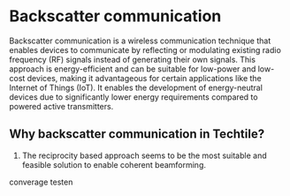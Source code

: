 # Backscatter communication

Backscatter communication is a wireless communication technique that enables devices to communicate by reflecting or modulating existing radio frequency (RF) signals instead of generating their own signals. This approach is energy-efficient and can be suitable for low-power and low-cost devices, making it advantageous for certain applications like the Internet of Things (IoT). It enables the development of energy-neutral devices due to significantly lower energy requirements compared to powered active transmitters.

## Why backscatter communication in Techtile?

1) The reciprocity based approach seems to be the most suitable and feasible solution to enable coherent beamforming.



converage testen